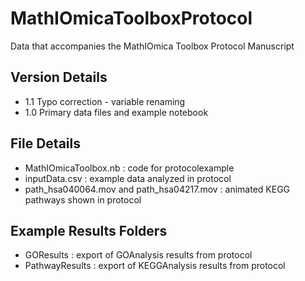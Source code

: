 # MathIOmicaToolboxProtocol
Data that accompanies the MathIOmica Toolbox Protocol Manuscript
## Version Details
- 1.1 Typo correction - variable renaming
- 1.0 Primary data files and example notebook

## File Details
- MathIOmicaToolbox.nb : code for protocolexample
- inputData.csv : example data analyzed in protocol
- path_hsa040064.mov and path_hsa04217.mov : animated KEGG pathways shown in protocol

## Example Results Folders
- GOResults : export of GOAnalysis results from protocol
- PathwayResults : export of KEGGAnalysis results from protocol
